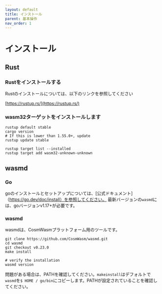 ```yaml
---
layout: default
title: インストール
parent: 基本操作
nav_order: 1
---
```


# インストール

## Rust

### Rustをインストールする

Rustのインストールについては、以下のリンクを参照してください

[https://rustup.rs/](https://rustup.rs/)

### wasm32ターゲットをインストールします

```
rustup default stable
cargo version
# If this is lower than 1.55.0+, update
rustup update stable

rustup target list --installed
rustup target add wasm32-unknown-unknown
```

## wasmd

### Go

goのインストールとセットアップについては、[公式ドキュメント]（https://go.dev/doc/install）を参照してください。
最新バージョンの`wasmd`には、goバージョンv1.17+が必要です。

### wasmd

wasmdは、CosmWasmプラットフォーム用のツールです。

```
git clone https://github.com/CosmWasm/wasmd.git
cd wasmd
git checkout v0.23.0
make install

# verify the installation
wasmd version
```

問題がある場合は、PATHを確認してください。`makeinstall`はデフォルトで`wasmd`を`$ HOME / go/bin`にコピーします。PATHが設定されていることを確認してください。

